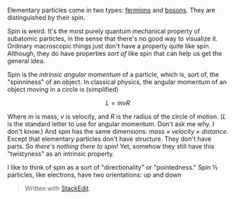 Elementary particles come in two types: [fermions](https://en.wikipedia.org/wiki/Enrico_Fermi) and [bosons](https://en.wikipedia.org/wiki/Satyendra_Nath_Bose). They are distinguished by their spin.

Spin is weird. It's the most purely quantum mechanical property of subatomic particles, in the sense that there's no good way to visualize it. Ordinary macroscopic things just don't have a property quite like spin. Although, they do have properties *sort of* like spin that can help us get the general idea.

Spin is the *intrinsic angular momentum* of a particle, which is, sort of, the "spinniness" of an object. In classical physics, the angular momentum of an object moving in a circle is (simplified)

$$ L = mvR $$

Where $m$ is mass, $v$ is velocity, and $R$ is the radius of the circle of motion. ($L$ is the standard letter to use for angular momentum. Don't ask me why. I don't know.) And spin has the same dimensions: $mass \times velocity \times distance$. Except that elementary particles don't have structure. They don't have parts. So *there's nothing there to spin!* Yet, somehow they still have this "twistyness" as an intrinsic property.

I like to think of spin as a sort of "directionality" or "pointedness." Spin ½ particles, like electrons, have two orientations: up and down


> Written with [StackEdit](https://stackedit.io/).
<!--stackedit_data:
eyJoaXN0b3J5IjpbLTEyNTE2NDk4NzYsLTUxMjA0NDc3OCwtMT
U3ODA5MjY3MSwxNjM4NjY5NjM4LC0xMDcwMjI2MzAxLC0yMDU5
ODg4OTAzLC0xNDE2NDM0NDc4LC0xNjI1MjYxODAzLC0yNjk2Mj
I1MjhdfQ==
-->